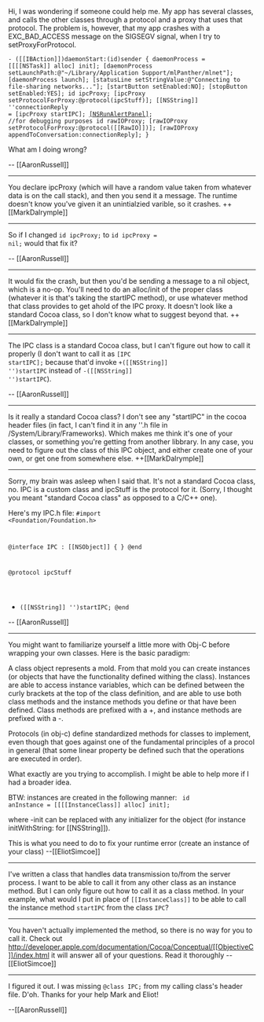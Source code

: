 Hi, I was wondering if someone could help me. My app has several classes, and calls the other classes through a protocol and a proxy that uses that protocol. The problem is, however, that my app crashes with a EXC_BAD_ACCESS message on the SIGSEGV signal, when I try to setProxyForProtocol.

<code>- ([[IBAction]])daemonStart:(id)sender
{
    daemonProcess = [[[[NSTask]] alloc] init];
    [daemonProcess setLaunchPath:@"~/Library/Application Support/mlPanther/mlnet"];
    [daemonProcess launch];
    [statusLine setStringValue:@"Connecting to file-sharing networks..."];
    [startButton setEnabled:NO];
    [stopButton setEnabled:YES];
    id ipcProxy;
    [ipcProxy setProtocolForProxy:@protocol(ipcStuff)];
    [[NSString]] ''connectionReply = [ipcProxy startIPC];
    [[NSRunAlertPanel]](@"Reply",connectionReply,@"OK",nil,nil); //for debugging purposes
    id rawIOProxy;
    [rawIOProxy setProtocolForProxy:@protocol([[RawIO]])];
    [rawIOProxy appendToConversation:connectionReply];
}</code>

What am I doing wrong?

-- [[AaronRussell]]

----

You declare ipcProxy (which will have a random value taken from whatever data is on the call stack), and then you send it a message.  The runtime doesn't know you've given it an unintialzied varible, so it crashes. ++[[MarkDalrymple]]

----

So if I changed <code>id ipcProxy;</code> to <code>id ipcProxy = nil;</code> would that fix it?

-- [[AaronRussell]]

----

It would fix the crash, but then you'd be sending a message to a nil object, which is a no-op.  You'll need to do an alloc/init of the proper class (whatever it is that's taking the startIPC method), or use whatever method that class provides to get ahold of the IPC proxy.  It doesn't look like a standard Cocoa class, so I don't know what to suggest beyond that.  ++[[MarkDalrymple]]

----

The IPC class is a standard Cocoa class, but I can't figure out how to call it properly (I don't want to call it as <code>[IPC startIPC];</code> because that'd invoke <code>+([[NSString]] '')startIPC</code> instead of <code>-([[NSString]] '')startIPC</code>).

-- [[AaronRussell]]

----

Is it really a standard Cocoa class?  I don't see any "startIPC" in the cocoa header files (in fact, I can't find it in any ''.h file in /System/Library/Frameworks).  Which makes me think it's one of  your classes, or something you're getting from another libbrary.  In any case, you need to figure out the class of this IPC object, and either create one of  your own, or get one from somewhere else. ++[[MarkDalrymple]]

----

Sorry, my brain was asleep when I said that. It's not a standard Cocoa class, no. IPC is a custom class and ipcStuff is the protocol for it. (Sorry, I thought you meant "standard Cocoa class" as opposed to a C/C++ one).

Here's my IPC.h file:
<code>#import <Foundation/Foundation.h>


@interface IPC : [[NSObject]]
{
}
@end

@protocol ipcStuff
- ([[NSString]] '')startIPC;
@end</code>

-- [[AaronRussell]]

----

You might want to familiarize yourself a little more with Obj-C before wrapping your own classes. Here is the basic paradigm:

A class object represents a mold. From that mold you can create instances (or objects that have the functionality defined withing the class). Instances are able to access instance variables, which can be defined between the curly brackets at the top of the class definition, and are able to use both class methods and the instance methods you define or that have been defined. Class methods are prefixed with a +, and instance methods are prefixed with a -.

Protocols (in obj-c) define standardized methods for classes to implement, even though that goes against one of the fundamental principles of a procol in general (that some linear property be defined such that the operations are executed in order).

What exactly are you trying to accomplish. I might be able to help more if I had a broader idea.

BTW: instances are created in the following manner:
<code>
id anInstance = [[[[InstanceClass]] alloc] init];
</code>

where -init can be replaced with any initializer for the object (for instance initWithString: for [[NSString]]).

This is what you need to do to fix your runtime error (create an instance of your class) --[[EliotSimcoe]]

----

I've written a class that handles data transmission to/from the server process. I want to be able to call it from any other class as an instance method. But I can only figure out how to call it as a class method. In your example, what would I put in place of <code>[[InstanceClass]]</code> to be able to call the instance method <code>startIPC</code> from the class <code>IPC</code>?

----

You haven't actually implemented the method, so there is no way for you to call it. Check out http://developer.apple.com/documentation/Cocoa/Conceptual/[[ObjectiveC]]/index.html it will answer all of your questions. Read it thoroughly --[[EliotSimcoe]]

----

I figured it out. I was missing <code>@class IPC;</code> from my calling class's header file. D'oh. Thanks for your help Mark and Eliot!

--[[AaronRussell]]